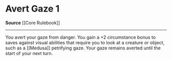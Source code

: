 ﻿---
actions: '[one-action]'
cost: null
element: null
frequency: null
id: '92'
name: Avert Gaze
rarity: Common
requirement: null
school: null
source: '[[DATABASE/source/Core Rulebook|Core Rulebook]]'
trait: null
trigger: null
type: Action

---
# Avert Gaze <span class="action-icon">1</span>

**Source** [[Core Rulebook]]

---
You avert your gaze from danger. You gain a +2 circumstance bonus to saves against visual abilities that require you to look at a creature or object, such as a [[Medusa]] petrifying gaze. Your gaze remains averted until the start of your next turn.